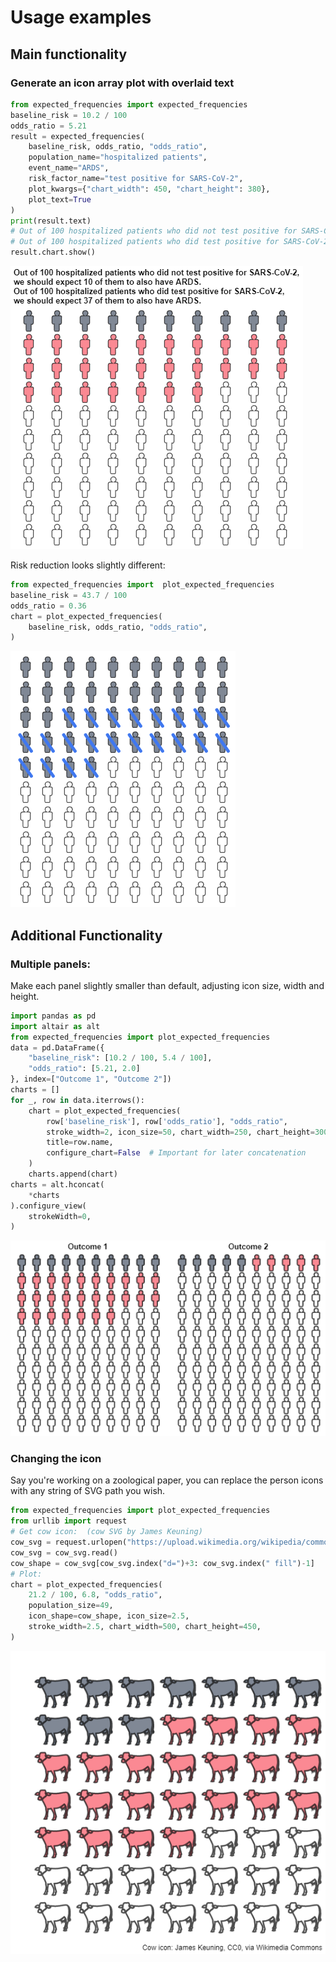 # Usage examples

## Main functionality
### Generate an icon array plot with overlaid text
```python
from expected_frequencies import expected_frequencies
baseline_risk = 10.2 / 100
odds_ratio = 5.21
result = expected_frequencies(
    baseline_risk, odds_ratio, "odds_ratio",
    population_name="hospitalized patients",
    event_name="ARDS",
    risk_factor_name="test positive for SARS-CoV-2",
    plot_kwargs={"chart_width": 450, "chart_height": 380},
    plot_text=True
)
print(result.text)
# Out of 100 hospitalized patients who did not test positive for SARS-CoV-2, we should expect 10 of them to also have ARDS.
# Out of 100 hospitalized patients who did test positive for SARS-CoV-2, we should expect 37 of them to also have ARDS.
result.chart.show()
```
![Isotype-grid plot](isotype_grid.png)

Risk reduction looks slightly different:
```python
from expected_frequencies import  plot_expected_frequencies
baseline_risk = 43.7 / 100
odds_ratio = 0.36
chart = plot_expected_frequencies(
    baseline_risk, odds_ratio, "odds_ratio",
)
```
![isotype grid for risk reduction](isotype_grid_reduction.png)

## Additional Functionality
### Multiple panels:
Make each panel slightly smaller than default,
adjusting icon size, width and height.
```python
import pandas as pd
import altair as alt
from expected_frequencies import plot_expected_frequencies
data = pd.DataFrame({
    "baseline_risk": [10.2 / 100, 5.4 / 100],
    "odds_ratio": [5.21, 2.0]
}, index=["Outcome 1", "Outcome 2"])
charts = []
for _, row in data.iterrows():
    chart = plot_expected_frequencies(
        row['baseline_risk'], row['odds_ratio'], "odds_ratio",
        stroke_width=2, icon_size=50, chart_width=250, chart_height=300,
        title=row.name,
        configure_chart=False  # Important for later concatenation
    )
    charts.append(chart)
charts = alt.hconcat(
    *charts
).configure_view(
    strokeWidth=0,
)
```
![two-panel isotype-grid](multi_panel_chart.png)


### Changing the icon
Say you're working on a zoological paper,
you can replace the person icons with any string of SVG path you wish.
```python
from expected_frequencies import plot_expected_frequencies
from urllib import request
# Get cow icon:  (cow SVG by James Keuning)
cow_svg = request.urlopen("https://upload.wikimedia.org/wikipedia/commons/5/5f/Cow_%286378%29_-_The_Noun_Project.svg")
cow_svg = cow_svg.read()
cow_shape = cow_svg[cow_svg.index("d=")+3: cow_svg.index(" fill")-1]
# Plot:
chart = plot_expected_frequencies(
    21.2 / 100, 6.8, "odds_ratio",
    population_size=49,
    icon_shape=cow_shape, icon_size=2.5,
    stroke_width=2.5, chart_width=500, chart_height=450,
)
```
![Isotype-grid of cows](cow_chart.png)
